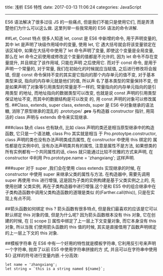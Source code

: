 ﻿title: 浅析 ES6 特性
date: 2017-03-13 11:06:24
categories: JavaScript

---


ES6 语法解决了很多过往 JS 的一些痛点, 但是我们不能只是使用它们, 而是弄清楚他们为什么可以这么做.
这里列举一些我常用的 ES6 语法的命令详解.
<!--more-->
##Let, Const 特点
很多人知道 let, const 是 ES6 中新增的命令, 用于声明变量的, 其中 let 是声明了块级作用域中的变量, 使用 let, 它
遇大括号就会将该变量锁定在该区域中, 如果在大括号中使用了 let 命令声明了变量, 即使这个变量是全局变量, 那么在
let 命令之前使用或修改这个变量的值都是不允许的, 因为 let 命令不存在变量提升, 并且绑定了该作用域, 只能在声明
之后使用它.
而对于 const 命令, 是用于声明一个常量的, 对于常量, 我们在初始化的时候就应当赋值, 之后进行修改将会报错, 但是
const 命令保持不变的其实是它指向的那个内存单元的值不变, 对于基本类型来说, 指向的内存单元就是他们的值, 所以声
名了基本类型的常量保持不变, 但是如果声明了对象等引用类型的常量是不一样的, 常量指向的内存单元指向的是引用类型
的地址, 而地址指向的数据类型可以改变, 也就是说 const 声明的引用类型保证地址不变, 而其中的数据结构是可以改变
的, 用 const 声明的对象可以修改属性.
##Class, extends, super
class, extends, super 是 ES6 中对象继承的语法糖, 消除了原型继承的混乱的 .prototype/ .____pro____ 与构造器
constructor 指针, 用简洁的 class 声明与 extends 命令来实现继承.

###class 缺点
class 也有缺点, 比如 class 声明的类还是相当原型继承中的构造函数, 它只是一个语法糖, class Pro 其实就是相当
于 Pro.protoytpe.constructor, class 声明的类也没有办法声明类成员属性, 在 constructor 中使用 this 绑定的
属性都是在实例中的, 没有办法声明类共有的属性, 注意是属性不是方法, 如果想类的所有实例都有一个共同属性的话,
class 就只能通过比较不优雅的方式来声明, 在 constructor 中利用 Pro.prototype.name = 'zhangxiang'; 这样声明.

###super
对于 super ,我们会在使用 class extends 实现继承的时候, 在 constructor 中使用 super 来继承父类的属性与方法.
在构造器中, 需要先调用 super 再使用 this 进行增强, 这是因为子类的实例构建是基于父类实例之上的, 先使用创建
父类实例, 再在子类构造器中进行增强.这个是和 ES5 中的组合继承中在子类构造函数中调用父类构造函数的道理是类似
的(Farther.call(this)), 只是在实现上有点不同.

##箭头函数如何绑定 this ?
箭头函数有很多特点, 但是我们最喜欢的应该是它可以默认绑定 this 对象的值, 但是为什么呢? 因为箭头函数根本没有 
this 对象, 它在创建的时候, 在 [[ scope ]] 属性中绑定了上一层上下文变量对象, 而它本身没有 this 对象, 所以当我
们使用箭头函数的 this 值的时候, 其实是直接借用了函数声明绑定的上一层上下文的 this 对象.

##模板字符串
在 ES6 中有一个好用的特性就是模板字符串, 它利用反引号来声明一个字符串, 抛弃了以前 ES5 中使用字符串拼接的方
式, 并且可以在字符串中使用 ${} 这样的符号进行变量内嵌.十分高效:
```
let name = 'zhangxiang';
let string = `this is a string named ${name}`;
```



